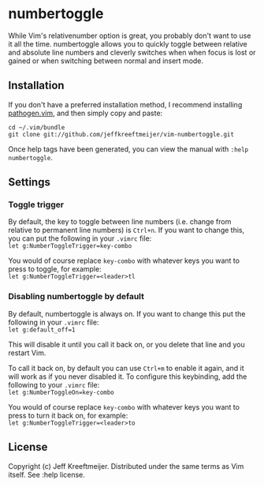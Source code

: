 # numbertoggle

While Vim's relativenumber option is great, you probably don't want to use it all the time. numbertoggle allows you to quickly toggle between relative and absolute line numbers and cleverly switches when when focus is lost or gained or when switching between normal and insert mode.

## Installation

If you don't have a preferred installation method, I recommend installing [pathogen.vim](https://github.com/tpope/vim-pathogen), and then simply copy and paste:

    cd ~/.vim/bundle
    git clone git://github.com/jeffkreeftmeijer/vim-numbertoggle.git

Once help tags have been generated, you can view the manual with
`:help numbertoggle`.

## Settings

### Toggle trigger

By default, the key to toggle between line numbers (i.e. change from relative to permanent line numbers) is `Ctrl+n`. If you want to change this, you can put the following in your `.vimrc` file:<br />
`let g:NumberToggleTrigger=key-combo`

You would of course replace `key-combo` with whatever keys you want to press to toggle, for example:<br />
`let g:NumberToggleTrigger=<leader>tl`

### Disabling numbertoggle by default

By default, numbertoggle is always on. If you want to change this put the following in your `.vimrc` file:<br />
`let g:default_off=1`

This will disable it until you call it back on, or you delete that line and you restart Vim.

To call it back on, by default you can use `Ctrl+m` to enable it again, and it will work as if you never disabled it. To configure this keybinding, add the following to your `.vimrc` file:<br />
`let g:NumberToggleOn=key-combo`

You would of course replace `key-combo` with whatever keys you want to press to turn it back on, for example:<br />
`let g:NumberToggleTrigger=<leader>to`

## License
Copyright (c) Jeff Kreeftmeijer. Distributed under the same terms as Vim itself. See :help license.
